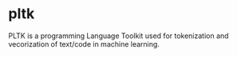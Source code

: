 # pltk
PLTK is a programming Language Toolkit used for tokenization and vecorization of text/code in machine learning.
